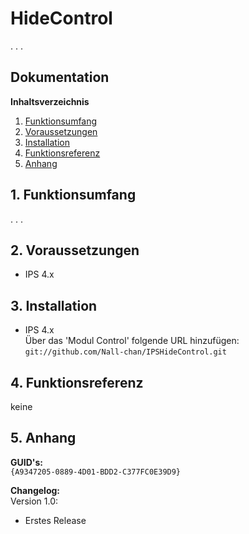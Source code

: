 # HideControl

.
.
.


## Dokumentation

**Inhaltsverzeichnis**

1. [Funktionsumfang](#1-funktionsumfang) 
2. [Voraussetzungen](#2-voraussetzungen)
3. [Installation](#3-installation)
4. [Funktionsreferenz](#4-funktionsreferenz) 
5. [Anhang](#5-anhang)

## 1. Funktionsumfang

.
.
.

## 2. Voraussetzungen

 - IPS 4.x
 
## 3. Installation

   - IPS 4.x  
        Über das 'Modul Control' folgende URL hinzufügen:  
        `git://github.com/Nall-chan/IPSHideControl.git`  


## 4. Funktionsreferenz

keine  

## 5. Anhang

**GUID's:**  
 `{A9347205-0889-4D01-BDD2-C377FC0E39D9}`

**Changelog:**  
 Version 1.0:
  - Erstes Release
